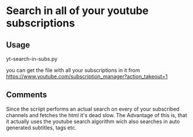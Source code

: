 # Search in all of your youtube subscriptions

## Usage
yt-search-in-subs.py <query> <subscription file>

you can get the file with all your subscriptions in it from
https://www.youtube.com/subscription_manager?action_takeout=1

## Comments
Since the scriipt performs an actual search on every of your subscribed channels and fetches the html it's dead slow.
The Advantage of this is, that it actually uses the youtube search algorithm wich also searches in auto generated subtitles, tags etc.
